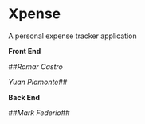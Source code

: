 # Xpense
A personal expense tracker application



**Front End**

##_Romar Castro_

_Yuan Piamonte_##

**Back End**

##_Mark Federio_##
